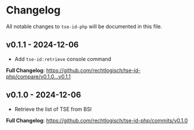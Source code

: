 # Changelog

All notable changes to `tse-id-php` will be documented in this file.

## v0.1.1 - 2024-12-06

- Add `tse-id:retrieve` console command

**Full Changelog**: https://github.com/rechtlogisch/tse-id-php/compare/v0.1.0...v0.1.1

## v0.1.0 - 2024-12-06

- Retrieve the list of TSE from BSI

**Full Changelog**: https://github.com/rechtlogisch/tse-id-php/commits/v0.1.0
